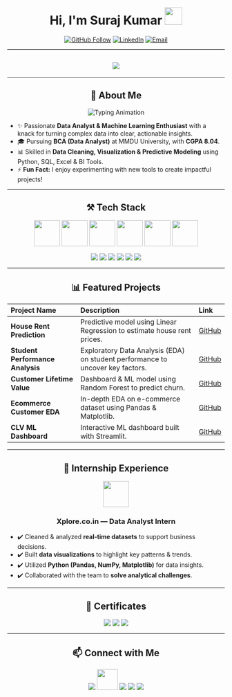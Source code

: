 <h1 align="center">Hi, I'm Suraj Kumar <img src="https://media.giphy.com/media/hvRJCLFzcasrR4ia7z/giphy.gif" width="40"></h1>

<p align="center">
  <a href="https://github.com/surajpathak23"><img src="https://img.shields.io/github/followers/surajpathak23?label=GitHub&style=social" alt="GitHub Follow"></a>
  <a href="https://www.linkedin.com/in/suraj-kumar-2307skp/"><img src="https://img.shields.io/badge/LinkedIn-2.1k-blue?style=social&logo=linkedin&logoColor=white" alt="LinkedIn"></a>
  <a href="mailto:surajpathakdes@gmail.com"><img src="https://img.shields.io/badge/Email-D14836?style=flat-square&logo=gmail&logoColor=white" alt="Email"></a>
</p>

---

<h2 align="center"><img src="https://user-images.githubusercontent.com/39955420/147578199-56632b69-b3e8-4d9f-97e2-f046a1c2cba0.gif"></h2>

---

<h2 align="center">💫 About Me</h2>

<div align="center">
  <img src="https://readme-typing-svg.herokuapp.com?font=Fira+Code&weight=600&size=24&pause=1000&color=36BCF7&center=true&vCenter=true&random=false&width=700&lines=Data+Analyst+%7C+ML+Enthusiast;Transforming+Data+into+Actionable+Insights;Python+%7C+SQL+%7C+Power+BI+%7C+Excel;Always+Learning+New+Tech+%F0%9F%9A%80" alt="Typing Animation" />
</div>

* ✨ Passionate **Data Analyst & Machine Learning Enthusiast** with a knack for turning complex data into clear, actionable insights.
* 🎓 Pursuing **BCA (Data Analyst)** at MMDU University, with **CGPA 8.04**.
* 📊 Skilled in **Data Cleaning, Visualization & Predictive Modeling** using Python, SQL, Excel & BI Tools.
* ⚡ **Fun Fact:** I enjoy experimenting with new tools to create impactful projects!

---

<h2 align="center">⚒️ Tech Stack</h2>

<p align="center">
  <!-- Main Tools -->
  <a href="https://www.python.org/"><img src="https://skillicons.dev/icons?i=python" width="60" height="60" /></a>
  <a href="https://isocpp.org/"><img src="https://skillicons.dev/icons?i=cpp" width="60" height="60" /></a>
  <a href="https://www.mysql.com/"><img src="https://skillicons.dev/icons?i=mysql" width="60" height="60" /></a>
  <a href="https://git-scm.com/"><img src="https://skillicons.dev/icons?i=git" width="60" height="60" /></a>
  <a href="https://github.com/"><img src="https://skillicons.dev/icons?i=github" width="60" height="60" /></a>
  <a href="https://code.visualstudio.com/"><img src="https://skillicons.dev/icons?i=vscode" width="60" height="60" /></a>
</p>

<p align="center">
  <!-- Libraries -->
  <img src="https://img.shields.io/badge/Pandas-150458?style=for-the-badge&logo=pandas&logoColor=white">
  <img src="https://img.shields.io/badge/Numpy-013243?style=for-the-badge&logo=numpy&logoColor=white">
  <img src="https://img.shields.io/badge/Matplotlib-F8766D?style=for-the-badge&logo=matplotlib&logoColor=white">
  <img src="https://img.shields.io/badge/Scikit--learn-0F4C81?style=for-the-badge&logo=scikit-learn&logoColor=white">
  <img src="https://img.shields.io/badge/Excel-217346?style=for-the-badge&logo=microsoft-excel&logoColor=white">
  <img src="https://img.shields.io/badge/PowerBI-F2C811?style=for-the-badge&logo=microsoft-power-bi&logoColor=black">
</p>

---

<h2 align="center">📊 Featured Projects</h2>

| Project Name                     | Description                                                                    | Link                                                                    |
| :------------------------------- | :----------------------------------------------------------------------------- | :---------------------------------------------------------------------- |
| **House Rent Prediction**        | Predictive model using Linear Regression to estimate house rent prices.        | [GitHub](https://github.com/surajpathak23/House-Rent-Prediction)        |
| **Student Performance Analysis** | Exploratory Data Analysis (EDA) on student performance to uncover key factors. | [GitHub](https://github.com/surajpathak23/Student-Performance-Analysis) |
| **Customer Lifetime Value**      | Dashboard & ML model using Random Forest to predict churn.                     | [GitHub](https://github.com/surajpathak23/Customer-Churn-Prediction)    |
| **Ecommerce Customer EDA**       | In-depth EDA on e-commerce dataset using Pandas & Matplotlib.                  | [GitHub](https://github.com/surajpathak23/Ecommerce-Customer-EDA)       |
| **CLV ML Dashboard**             | Interactive ML dashboard built with Streamlit.                                 | [GitHub](https://github.com/surajpathak23/CLV-ML-Dashboard)             |

---

<h2 align="center">🎯 Internship Experience</h2>

<div align="center">
  <a href="https://www.xplore.co.in/"><img src="https://user-images.githubusercontent.com/74038190/190445766-3d71927c-3676-43b9-a938-4e892c57c48f.gif" width="60" /></a>
  <h3>Xplore.co.in — Data Analyst Intern</h3>
</div>

* ✔️ Cleaned & analyzed **real-time datasets** to support business decisions.
* ✔️ Built **data visualizations** to highlight key patterns & trends.
* ✔️ Utilized **Python (Pandas, NumPy, Matplotlib)** for data insights.
* ✔️ Collaborated with the team to **solve analytical challenges**.

---

<h2 align="center">📜 Certificates</h2>

<p align="center">
  <a href="https://certificates.simplicdn.net/share/8638034_40693461752731650613.pdf"><img src="https://img.shields.io/badge/Power%20BI%20-%20Analyzing%20and%20Visualizing%20Data-blue?style=for-the-badge&logo=powerbi" /></a>  
  <a href="https://certificates.simplicdn.net/share/8629532_40693461752580749157.pdf"><img src="https://img.shields.io/badge/Excel%20-%20Microsoft%20Office%20Specialist-green?style=for-the-badge&logo=microsoft-excel" /></a>  
  <a href="https://forage-uploads-prod.s3.amazonaws.com/completion-certificates/9PBTqmSxAf6zZTseP/io9DzWKe3PTsiS6GG_9PBTqmSxAf6zZTseP_jqTc5jgD2qyWn5MQ6_1750227472641_completion_certificate.pdf"><img src="https://img.shields.io/badge/Deloitte%20-%20Data%20Analytics%20Simulation-purple?style=for-the-badge&logo=deloitte" /></a>  
</p>

---

<h2 align="center">📫 Connect with Me</h2>

<p align="center">
  <a href="https://www.linkedin.com/in/suraj-kumar-2307skp/"><img src="https://img.icons8.com/color/48/000000/linkedin.png"/></a>
  <a href="https://github.com/surajpathak23"><img src="https://img.icons8.com/ios11/512/EBEBEB/github.png" width="48" height="48" /></a>
  <a href="mailto:surajpathakdes@gmail.com"><img src="https://img.icons8.com/fluency/48/000000/email.png"/></a>
  <a href="https://x.com/suraj_pathak23"><img src="https://img.icons8.com/color/48/000000/twitter.png"/></a>
  <a href="https://wa.me/919142496994"><img src="https://img.icons8.com/color/48/000000/whatsapp.png"/></a>
</p>
